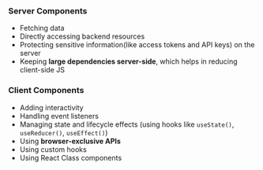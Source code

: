 ### Server Components
- Fetching data
- Directly accessing backend resources
- Protecting sensitive information(like access tokens and API keys) on the server
- Keeping **large dependencies server-side**, which helps in reducing client-side JS

### Client Components
- Adding interactivity
- Handling event listeners
- Managing state and lifecycle effects (using hooks like `useState()`, `useReducer()`, `useEffect()`)
- Using **browser-exclusive APIs**
- Using custom hooks
- Using React Class components

